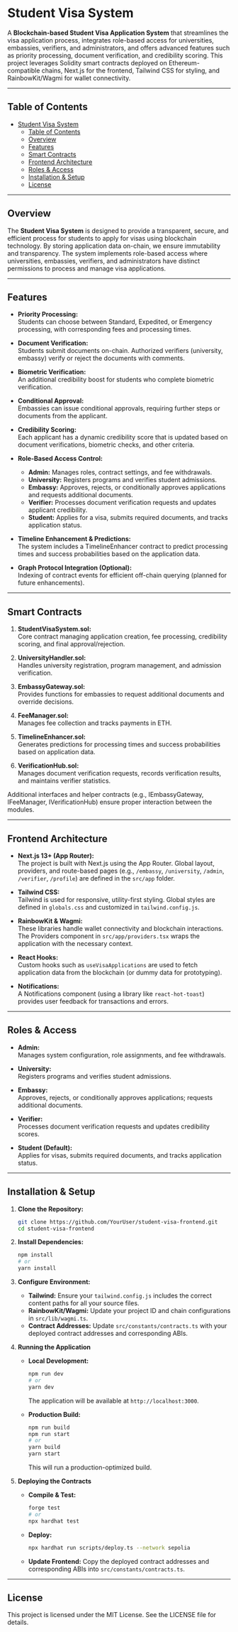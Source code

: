 # Student Visa System

A **Blockchain-based Student Visa Application System** that streamlines the visa application process, integrates role-based access for universities, embassies, verifiers, and administrators, and offers advanced features such as priority processing, document verification, and credibility scoring. This project leverages Solidity smart contracts deployed on Ethereum-compatible chains, Next.js for the frontend, Tailwind CSS for styling, and RainbowKit/Wagmi for wallet connectivity.

---

## Table of Contents

- [Student Visa System](#student-visa-system)
  - [Table of Contents](#table-of-contents)
  - [Overview](#overview)
  - [Features](#features)
  - [Smart Contracts](#smart-contracts)
  - [Frontend Architecture](#frontend-architecture)
  - [Roles \& Access](#roles--access)
  - [Installation \& Setup](#installation--setup)
  - [License](#license)

---

## Overview

The **Student Visa System** is designed to provide a transparent, secure, and efficient process for students to apply for visas using blockchain technology. By storing application data on-chain, we ensure immutability and transparency. The system implements role-based access where universities, embassies, verifiers, and administrators have distinct permissions to process and manage visa applications.

---

## Features

- **Priority Processing:**  
  Students can choose between Standard, Expedited, or Emergency processing, with corresponding fees and processing times.

- **Document Verification:**  
  Students submit documents on-chain. Authorized verifiers (university, embassy) verify or reject the documents with comments.

- **Biometric Verification:**  
  An additional credibility boost for students who complete biometric verification.

- **Conditional Approval:**  
  Embassies can issue conditional approvals, requiring further steps or documents from the applicant.

- **Credibility Scoring:**  
  Each applicant has a dynamic credibility score that is updated based on document verifications, biometric checks, and other criteria.

- **Role-Based Access Control:**  
  - **Admin:** Manages roles, contract settings, and fee withdrawals.
  - **University:** Registers programs and verifies student admissions.
  - **Embassy:** Approves, rejects, or conditionally approves applications and requests additional documents.
  - **Verifier:** Processes document verification requests and updates applicant credibility.
  - **Student:** Applies for a visa, submits required documents, and tracks application status.

- **Timeline Enhancement & Predictions:**  
  The system includes a TimelineEnhancer contract to predict processing times and success probabilities based on the application data.

- **Graph Protocol Integration (Optional):**  
  Indexing of contract events for efficient off-chain querying (planned for future enhancements).

---

## Smart Contracts

1. **StudentVisaSystem.sol:**  
   Core contract managing application creation, fee processing, credibility scoring, and final approval/rejection.

2. **UniversityHandler.sol:**  
   Handles university registration, program management, and admission verification.

3. **EmbassyGateway.sol:**  
   Provides functions for embassies to request additional documents and override decisions.

4. **FeeManager.sol:**  
   Manages fee collection and tracks payments in ETH.

5. **TimelineEnhancer.sol:**  
   Generates predictions for processing times and success probabilities based on application data.

6. **VerificationHub.sol:**  
   Manages document verification requests, records verification results, and maintains verifier statistics.

Additional interfaces and helper contracts (e.g., IEmbassyGateway, IFeeManager, IVerificationHub) ensure proper interaction between the modules.

---

## Frontend Architecture

- **Next.js 13+ (App Router):**  
  The project is built with Next.js using the App Router. Global layout, providers, and route-based pages (e.g., `/embassy`, `/university`, `/admin`, `/verifier`, `/profile`) are defined in the `src/app` folder.

- **Tailwind CSS:**  
  Tailwind is used for responsive, utility-first styling. Global styles are defined in `globals.css` and customized in `tailwind.config.js`.

- **RainbowKit & Wagmi:**  
  These libraries handle wallet connectivity and blockchain interactions. The Providers component in `src/app/providers.tsx` wraps the application with the necessary context.

- **React Hooks:**  
  Custom hooks such as `useVisaApplications` are used to fetch application data from the blockchain (or dummy data for prototyping).

- **Notifications:**  
  A Notifications component (using a library like `react-hot-toast`) provides user feedback for transactions and errors.

---

## Roles & Access

- **Admin:**  
  Manages system configuration, role assignments, and fee withdrawals.

- **University:**  
  Registers programs and verifies student admissions.

- **Embassy:**  
  Approves, rejects, or conditionally approves applications; requests additional documents.

- **Verifier:**  
  Processes document verification requests and updates credibility scores.

- **Student (Default):**  
  Applies for visas, submits required documents, and tracks application status.

---

## Installation & Setup

1. **Clone the Repository:**

   ```bash
   git clone https://github.com/YourUser/student-visa-frontend.git
   cd student-visa-frontend

2. **Install Dependencies:**

    ```bash
    npm install
    # or
    yarn install
    ```

3. **Configure Environment:**

   - **Tailwind:** Ensure your `tailwind.config.js` includes the correct content paths for all your source files.
   - **RainbowKit/Wagmi:** Update your project ID and chain configurations in `src/lib/wagmi.ts`.
   - **Contract Addresses:** Update `src/constants/contracts.ts` with your deployed contract addresses and corresponding ABIs.

4. **Running the Application**

   - **Local Development:**

     ```bash
     npm run dev
     # or
     yarn dev
     ```

     The application will be available at `http://localhost:3000`.

   - **Production Build:**

     ```bash
     npm run build
     npm run start
     # or
     yarn build
     yarn start
     ```

     This will run a production-optimized build.

5. **Deploying the Contracts**

   - **Compile & Test:**

     ```bash
     forge test
     # or
     npx hardhat test
     ```

   - **Deploy:**

     ```bash
     npx hardhat run scripts/deploy.ts --network sepolia
     ```

   - **Update Frontend:** Copy the deployed contract addresses and corresponding ABIs into `src/constants/contracts.ts`.

---

## License

This project is licensed under the MIT License. See the LICENSE file for details.